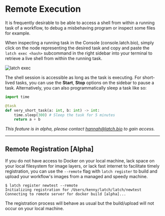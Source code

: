 # Remote Execution

It is frequently desirable to be able to access a shell from within a running
task of a workflow, to debug a misbehaving program or inspect some files for
example. 

When inspecting a running task in the Console (console.latch.bio), simply click
on the node representing the desired task and copy and paste the `latch exec
<hash>` subcommand in the right sidebar into your terminal to retrieve a live
shell from within the running task.

![latch exec](../assets/latch-exec.png)

The shell session is accessible as long as the task is executing. For short-lived tasks, you can use the **Start**, **Stop** options on the sidebar to pause a task. Alternatively, you can also programmatically sleep a task like so: 
```python
import time

@task
def very_short_task(a: int, b: int) -> int:
    time.sleep(300) # Sleep the task for 5 minutes 
    return a + b
```

_This feature is in alpha, please contact hannah@latch.bio to gain access._

---

## Remote Registration [Alpha]

If you do not have access to Docker on your local machine, lack space on your
local filesystem for image layers, or lack fast internet to facilitate timely
registration, you can use the `--remote` flag with `latch register` to build and
upload your workflow's images from a managed and speedy machine.


```
$ latch register newtest --remote
Initializing registration for /Users/kenny/latch/latch/newtest
Connecting to remote server for docker build [alpha]...

```

The registration process will behave as usual but the build/upload will not
occur on your local machine.

